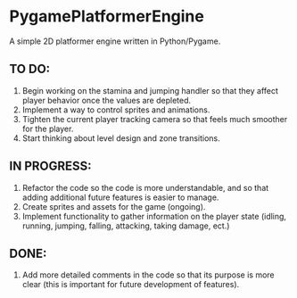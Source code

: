 # PygamePlatformerEngine
A simple 2D platformer engine written in Python/Pygame.

## TO DO:
1. Begin working on the stamina and jumping handler so that they affect player behavior once the values are depleted.
2. Implement a way to control sprites and animations.
3. Tighten the current player tracking camera so that feels much smoother for the player.
4. Start thinking about level design and zone transitions.

## IN PROGRESS:
1. Refactor the code so the code is more understandable, and so that adding additional future features is easier to manage.
2. Create sprites and assets for the game (ongoing).
3. Implement functionality to gather information on the player state (idling, running, jumping, falling, attacking, taking damage, ect.)

## DONE:
1. Add more detailed comments in the code so that its purpose is more clear (this is important for future development of features).
